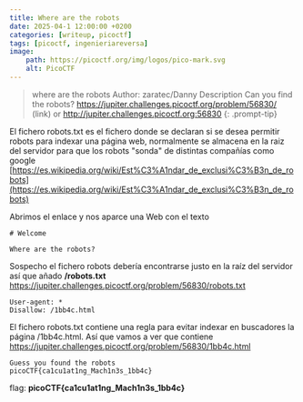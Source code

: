 ```yaml
---
title: Where are the robots
date: 2025-04-1 12:00:00 +0200
categories: [writeup, picoctf]
tags: [picoctf, ingenieriareversa]     
image:
    path: https://picoctf.org/img/logos/pico-mark.svg
    alt: PicoCTF
---
```


>where are the robots
Author: zaratec/Danny
Description
Can you find the robots? https://jupiter.challenges.picoctf.org/problem/56830/ (link) or http://jupiter.challenges.picoctf.org:56830
{: .prompt-tip}

El fichero robots.txt es el fichero donde se declaran si se desea permitir robots para indexar una página web, normalmente se almacena en la raiz del servidor para que los robots "sonda" de distintas compañías como google [https://es.wikipedia.org/wiki/Est%C3%A1ndar_de_exclusi%C3%B3n_de_robots](https://es.wikipedia.org/wiki/Est%C3%A1ndar_de_exclusi%C3%B3n_de_robots)  

Abrimos el enlace y nos aparce una Web con el texto

```
# Welcome

Where are the robots?
```

Sospecho el fichero robots debería encontrarse justo en la raíz del servidor así que añado __/robots.txt__ https://jupiter.challenges.picoctf.org/problem/56830/robots.txt 

```
User-agent: *
Disallow: /1bb4c.html
```

El fichero robots.txt contiene una regla para evitar indexar en buscadores la página /1bb4c.html. Así que vamos a ver que contiene
https://jupiter.challenges.picoctf.org/problem/56830/1bb4c.html

```
Guess you found the robots
picoCTF{ca1cu1at1ng_Mach1n3s_1bb4c}
```

flag: **picoCTF{ca1cu1at1ng_Mach1n3s_1bb4c}**
